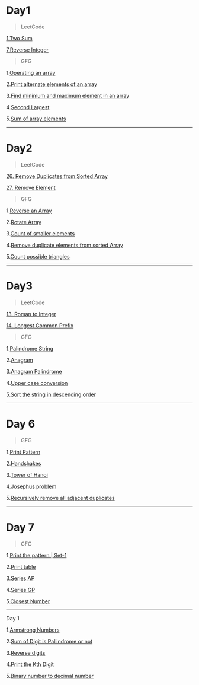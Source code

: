 # Day1

> LeetCode

[1.Two Sum](https://leetcode.com/problems/two-sum/)

[7.Reverse Integer](https://leetcode.com/problems/reverse-integer/)

> GFG

1.[Operating an array](https://practice.geeksforgeeks.org/problems/operating-an-array/1)

2.[Print alternate elements of an array](https://practice.geeksforgeeks.org/problems/print-alternate-elements-of-an-array/1)

3.[Find minimum and maximum element in an array](https://practice.geeksforgeeks.org/problems/find-minimum-and-maximum-element-in-an-array/0)

4.[Second Largest](https://practice.geeksforgeeks.org/problems/second-largest/0)

5.[Sum of array elements](https://practice.geeksforgeeks.org/problems/sum-of-array-elements/0)

---

# Day2

> LeetCode

[26. Remove Duplicates from Sorted Array](https://leetcode.com/problems/remove-duplicates-from-sorted-array/)

[27. Remove Element](https://leetcode.com/problems/remove-element/)

> GFG

1.[Reverse an Array](https://practice.geeksforgeeks.org/problems/reverse-an-array/0)

2.[Rotate Array](https://practice.geeksforgeeks.org/problems/rotate-array-by-n-elements/0)

3.[Count of smaller elements](https://practice.geeksforgeeks.org/problems/count-of-smaller-elements/0)

4.[Remove duplicate elements from sorted Array](https://practice.geeksforgeeks.org/problems/remove-duplicate-elements-from-sorted-array/1)

5.[Count possible triangles](https://practice.geeksforgeeks.org/problems/count-possible-triangles/0#ExpectOP)

---

# Day3

> LeetCode

[13. Roman to Integer](https://leetcode.com/problems/roman-to-integer/)

[14. Longest Common Prefix](https://leetcode.com/problems/longest-common-prefix/submissions/)

> GFG

1.[Palindrome String](https://practice.geeksforgeeks.org/problems/palindrome-string/0)

2.[Anagram](https://practice.geeksforgeeks.org/problems/anagram/0)

3.[Anagram Palindrome](https://practice.geeksforgeeks.org/problems/anagram-palindrome/0)

4.[Upper case conversion](https://practice.geeksforgeeks.org/problems/upper-case-conversion/0)

5.[Sort the string in descending order](https://practice.geeksforgeeks.org/problems/sort-the-string-in-descending-order/0)

---

# Day 6

> GFG

1.[Print Pattern](https://practice.geeksforgeeks.org/problems/print-pattern/0)

2.[Handshakes](https://practice.geeksforgeeks.org/problems/handshakes/0)

3.[Tower of Hanoi](https://practice.geeksforgeeks.org/problems/tower-of-hanoi/0)

4.[Josephus problem](https://practice.geeksforgeeks.org/problems/josephus-problem/1)

5.[Recursively remove all adjacent duplicates](https://practice.geeksforgeeks.org/problems/recursively-remove-all-adjacent-duplicates/0)

---

# Day 7

> GFG

1.[Print the pattern | Set-1](https://practice.geeksforgeeks.org/problems/print-the-pattern-set-1/1)

2.[Print table](https://practice.geeksforgeeks.org/problems/print-table/0)

3.[Series AP](https://practice.geeksforgeeks.org/problems/series-ap/0)

4.[Series GP](https://practice.geeksforgeeks.org/problems/series-gp/0)

5.[Closest Number](https://practice.geeksforgeeks.org/problems/closest-number/0)

---

Day 1

1.[Armstrong Numbers](https://practice.geeksforgeeks.org/problems/armstrong-numbers/0)

2.[Sum of Digit is Pallindrome or not](https://practice.geeksforgeeks.org/problems/sum-of-digit-is-pallindrome-or-not/0)

3.[Reverse digits](https://practice.geeksforgeeks.org/problems/reverse-digit/0)

4.[Print the Kth Digit](https://practice.geeksforgeeks.org/problems/print-the-kth-digit/0)

5.[Binary number to decimal number](https://practice.geeksforgeeks.org/problems/binary-number-to-decimal-number/0)
